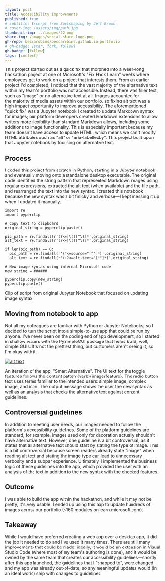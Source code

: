 ```yaml
---
layout: post
title: Accessibility improvements
published: true
# subtitle: Excerpt from Soulshaping by Jeff Brown
# cover-img: /assets/img/path.jpg
thumbnail-img: ../images/22.png
share-img: /images/social-share-logo.png
gh-repo: beccarobins/beccarobins.github.io-portfolio
# gh-badge: [star, fork, follow]
gh-badge: [follow]
tags: [content]
---
```


This project started out as a quick fix that morphed into a week-long hackathon project at one of Microsoft's "Fix Hack Learn" weeks where employees get to work on a project that interests them. ​​​​​​​From an earlier project I'd completed, I noticed that the vast majority of the alternative text within my team's portfolio was not accessible. Instead, there was filler text, such as "image" or no alternative text at all. Images accounted for the majority of media assets within our portfolio, so fixing alt text was a high impact opportunity to improve accessibility.
The aforementioned "quick fix" was a Jupyter notebook I created to update Markdown syntax for images; our platform developers created Markdown extensions to allow writers more flexibility than standard Markdown allows, including some additions to image functionality. This is especially important because my team doesn't have access to update HTML, which means we can't modify HTML attributes such as "alt" or "aria-labelledby". This project built upon that Jupyter notebook by focusing on alternative text.

## Process
I coded this project from scratch in Python, starting in a Jupyter notebook and eventually moving onto a standalone desktop executable. The original code identified the string pattern that represented Markdown images using regular expressions, extracted the alt text (when available) and the file path, and rearranged the text into the new syntax. I created this notebook because the new syntax was a bit finicky and verbose—I kept messing it up when I updated it manually.

```
import re
import pyperclip

# Copy text to clipboard
original_string = pyperclip.paste()

pic_path = re.findall(r'(?<=]\()[^\)]*',original_string)
alt_text = re.findall(r'(?<=!\()[^\)]*',original_string)

if len(pic_path) == 0:
  pic_path = re.findall(r'(?<=source="[^"]*)',original_string)
  alt_text = re.findall(r'((?<=alt-text="[^"]*)',original_string)

# New image syntax using internal Microsoft code
new_string = ######

pyperclip.copy(new_string)
pyperclip.paste()
```
<figcaption  class="caption">Clip of script from original Jupyter Notebook that focused on updating image syntax.</figcaption>

## Moving from notebook to app
Not all my colleagues are familiar with Python or Jupyter Notebooks, so I decided to turn the script into a simple-to-use app that could be run by anyone. I've never been on the coding end of app development, so I started in shallow waters with the PySimpleGUI package that helps build, well, simple GUIs. It's not the prettiest thing, but customers aren't seeing it, so I'm okay with it.

<!-- <video src="https://www.youtube.com/watch?v=8aE4JO4ld4g" width="320" height="240" controls></video> -->

<!-- <iframe width="560" height="315" src="https://www.youtube.com/watch?v=8aE4JO4ld4g" frameborder="0" allow="accelerometer; autoplay; clipboard-write; encrypted-media; gyroscope; picture-in-picture" allowfullscreen></iframe> -->

<!-- <iframe src="https://www.youtube.com/watch?v=8aE4JO4ld4g" width="480" height="270" frameBorder="0" class="giphy-embed" allowFullScreen></iframe> -->

<!-- <iframe width="420" height="315" src="https://www.youtube.com/watch?v=8aE4JO4ld4g" frameborder="0" allowfullscreen></iframe> -->

[![alt text](https://img.youtube.com/vi/video-id/0.jpg)](https://www.youtube.com/watch?v=8aE4JO4ld4g)

<figcaption  class="caption">An iteration of the app, "Smart Alternative". The UI text for the toggle features follows the content patten {verb){image/feature}. The radio button text uses terms familiar to the intended users: simple image, complex image, and icon. The output message shows the user the new syntax as well as an analysis that checks the alternative text against content guidelines.</figcaption>

## Controversial guidelines
In addition to meeting user needs, our images needed to follow the platform's accessibility guidelines. Some of the platform guidelines are standard, for example, images used only for decoration actually shouldn't have alternative text. However, one guideline is a bit controversial, as it states that all alternative text should start by stating the type of image. This is a bit controversial because screen readers already state "image" when reading alt text and stating the image type can lead to unnecessary verbosity and a subpar experience. Ultimately, I implemented the business logic of these guidelines into the app, which provided the user with an analysis of the text in addition to the new syntax with the checked features.

## Outcome
I was able to build the app within the hackathon, and while it may not be pretty, it's very usable. I ended up using this app to update hundreds of images across our portfolio (~160 modules on learn.microsoft.com).

## Takeaway
While I would have preferred creating a web app over a desktop app, it did the job it needed to do and I've used it many times. There are still many improvements that could be made: ideally, it would be an extension in Visual Studio Code (where most of my team's authoring is done), and it would be owned by the same team that creates our accessibility guidelines—shortly after this app launched, the guidelines that I "snapped to", were changed and my app was already out-of-date, so any meaningful updates would (in an ideal world) ship with changes to guidelines.
